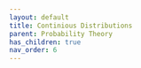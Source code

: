 ```yaml
---
layout: default
title: Continious Distributions
parent: Probability Theory
has_children: true
nav_order: 6
---
```

